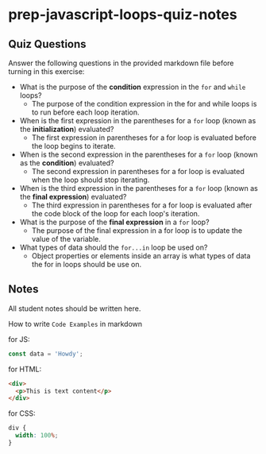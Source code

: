 # prep-javascript-loops-quiz-notes

## Quiz Questions

Answer the following questions in the provided markdown file before turning in this exercise:

- What is the purpose of the **condition** expression in the `for` and `while` loops?
  - The purpose of the condition expression in the for and while loops is to run before each loop iteration.
- When is the first expression in the parentheses for a `for` loop (known as the **initialization**) evaluated?
  - The first expression in parentheses for a for loop is evaluated before the loop begins to iterate.
- When is the second expression in the parentheses for a `for` loop (known as the **condition**) evaluated?
  - The second expression in parentheses for a for loop is evaluated when the loop should stop iterating.
- When is the third expression in the parentheses for a `for` loop (known as the **final expression**) evaluated?
  - The third expression in parentheses for a for loop is evaluated after the code block of the loop for each loop's iteration.
- What is the purpose of the **final expression** in a `for` loop?
  - The purpose of the final expression in a for loop is to update the value of the variable.
- What types of data should the `for...in` loop be used on?
  - Object properties or elements inside an array is what types of data the for in loops should be use on.

## Notes

All student notes should be written here.

How to write `Code Examples` in markdown

for JS:

```javascript
const data = 'Howdy';
```

for HTML:

```html
<div>
  <p>This is text content</p>
</div>
```

for CSS:

```css
div {
  width: 100%;
}
```
